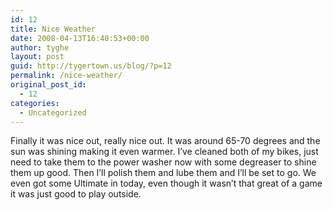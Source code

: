 ```yaml
---
id: 12
title: Nice Weather
date: 2008-04-13T16:40:53+00:00
author: tyghe
layout: post
guid: http://tygertown.us/blog/?p=12
permalink: /nice-weather/
original_post_id:
  - 12
categories:
  - Uncategorized
---
```

Finally it was nice out, really nice out. It was around 65-70 degrees and the sun was shining making it even warmer. I&#8217;ve cleaned both of my bikes, just need to take them to the power washer now with some degreaser to shine them up good. Then I&#8217;ll polish them and lube them and I&#8217;ll be set to go. We even got some Ultimate in today, even though it wasn&#8217;t that great of a game it was just good to play outside.
